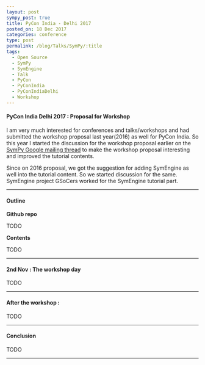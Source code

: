 ```yaml
---
layout: post
sympy_post: true
title: PyCon India - Delhi 2017
posted_on: 18 Dec 2017
categories: conference
type: post
permalink: /blog/Talks/SymPy/:title
tags:
  - Open Source
  - SymPy
  - SymEngine
  - Talk
  - PyCon
  - PyConIndia
  - PyConIndiaDelhi
  - Workshop
---
```



#### PyCon India Delhi 2017 : Proposal for Workshop

I am very much interested for conferences and talks/workshops and had submitted the workshop 
proposal last year(2016) as well for PyCon India. So this year 
I started the discussion for the workshop proposal earlier on the [SymPy Google mailing thread](https://groups.google.com/forum/#!searchin/sympy/pycon$20india%7Csort:date/sympy/s6IOYvHnHxU/xiiY0vdlAQAJ) to make the workshop proposal 
interesting and improved the tutorial contents.

Since on 2016 proposal, we got the suggestion for adding SymEngine as well into the tutorial content.
So we started discussion for the same. SymEngine project GSoCers worked for the SymEngine tutorial part. 

-------------------------------------------------

#### Outline

**Github repo**

TODO

**Contents**

TODO

-------------------------------------------------

#### 2nd Nov : The workshop day

TODO

-------------------------------------------------

#### After the workshop :

TODO

-------------------------------------------------

#### Conclusion

TODO

-------------------------------------------------
